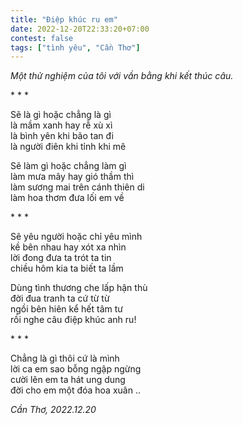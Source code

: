 ```yaml
---
title: "Điệp khúc ru em"
date: 2022-12-20T22:33:20+07:00
contest: false
tags: ["tình yêu", "Cần Thơ"]
---
```

*Một thử nghiệm của tôi với vần bằng khi kết thúc câu.*  
  
\* \* \*
  
Sẽ là gì hoặc chẳng là gì  
là mầm xanh hay rễ xù xì  
là bình yên khi bão tan đi  
là người điên khi tỉnh khi mê  
  
Sẽ làm gì hoặc chẳng làm gì  
làm mưa mây hay gió thầm thì  
làm sương mai trên cánh thiên di  
làm hoa thơm đưa lối em về  
  
\* \* \*
  
Sẽ yêu người hoặc chỉ yêu mình  
kề bên nhau hay xót xa nhìn  
lời đong đưa ta trót ta tin  
chiều hôm kia ta biết ta lầm  
  
Dùng tình thương che lấp hận thù  
đời đua tranh ta cứ từ từ  
ngồi bên hiên kể hết tâm tư  
rồi nghe câu điệp khúc anh ru!  
  
\* \* \*
  
Chẳng là gì thôi cứ là mình  
lời ca em sao bỗng ngập ngừng  
cười lên em ta hát ung dung  
đời cho em một đóa hoa xuân ..  
  
*Cần Thơ, 2022.12.20*